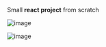 Small **react project** from scratch

![image](https://github.com/Albertbuh/tennisWebpage/assets/91022025/415dbd5f-428c-4ff3-97a2-6e596d5673af)

![image](https://github.com/Albertbuh/tennisWebpage/assets/91022025/bb424bbf-e643-499d-8093-9a955b94c068)
